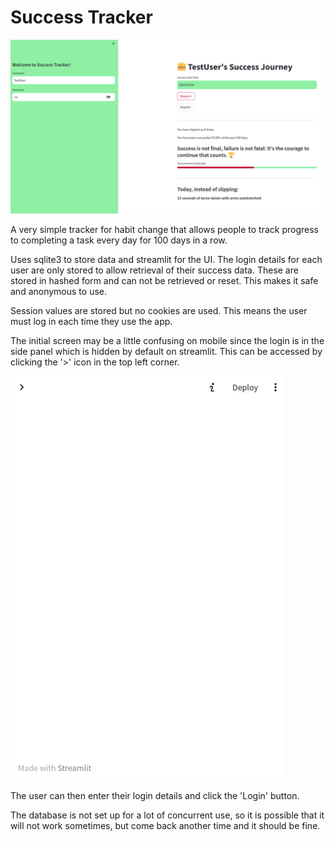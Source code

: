# Success Tracker

![img_1.png](img_1.png)

A very simple tracker for habit change that allows people to track progress to 
completing a task every day for 100 days in a row.

Uses sqlite3 to store data and streamlit for the UI. The login details for each
user are only stored to allow retrieval of their success data. These are stored
in hashed form and can not be retrieved or reset. This makes it safe and anonymous
to use.

Session values are stored but no cookies are used. This means the user must
log in each time they use the app.

The initial screen may be a little confusing on mobile since the login is in the
side panel which is hidden by default on streamlit. This can be accessed by
clicking the '>' icon in the top left corner.

![img.png](img.png)

The user can then enter their login details and click the 'Login' button. 

The database is not set up for a lot of concurrent use, so it is possible that
it will not work sometimes, but come back another time and it should be fine.
